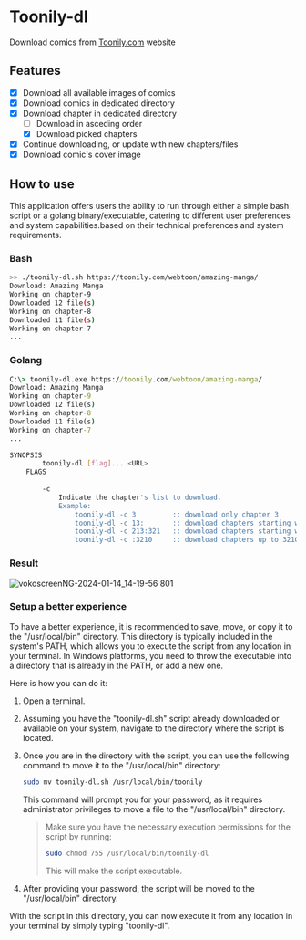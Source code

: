 # Toonily-dl
Download comics from [Toonily.com](https://toonily.com/) website

## Features
- [X] Download all available images of comics
- [X] Download comics in dedicated directory
- [X] Download chapter in dedicated directory
  * [ ] Download in asceding order
  * [X] Download picked chapters
- [X] Continue downloading, or update with new chapters/files
- [X] Download comic's cover image

## How to use
This application offers users the ability to run through either a simple bash script or a golang binary/executable, catering to different user preferences and system capabilities.based on their technical preferences and system requirements.
### Bash
```bash
>> ./toonily-dl.sh https://toonily.com/webtoon/amazing-manga/
Download: Amazing Manga
Working on chapter-9
Downloaded 12 file(s)
Working on chapter-8
Downloaded 11 file(s)
Working on chapter-7
...
```
### Golang
```cmd
C:\> toonily-dl.exe https://toonily.com/webtoon/amazing-manga/
Download: Amazing Manga
Working on chapter-9
Downloaded 12 file(s)
Working on chapter-8
Downloaded 11 file(s)
Working on chapter-7
...
```

```bash
SYNOPSIS
		toonily-dl [flag]... <URL>
	FLAGS
  
		-c
		    Indicate the chapter's list to download.
		    Example:
			    toonily-dl -c 3         :: download only chapter 3
			    toonily-dl -c 13:       :: download chapters starting with 13 until the end
			    toonily-dl -c 213:321   :: download chapters starting with 213 to 321
			    toonily-dl -c :3210     :: download chapters up to 3210
```



### Result
![vokoscreenNG-2024-01-14_14-19-56 801](https://github.com/v613/ToonilyDownloader/assets/15879258/a956ac9c-b540-44f8-b8c6-326b52e8f5f2)

### Setup a better experience
To have a better experience, it is recommended to save, move, or copy it to the "/usr/local/bin" directory. This directory is typically included in the system's PATH, which allows you to execute the script from any location in your terminal.
In Windows platforms, you need to throw the executable into a directory that is already in the PATH, or add a new one.

Here is how you can do it:

1. Open a terminal.
2. Assuming you have the "toonily-dl.sh" script already downloaded or available on your system, navigate to the directory where the script is located.
3. Once you are in the directory with the script, you can use the following command to move it to the "/usr/local/bin" directory:
   ```bash
   sudo mv toonily-dl.sh /usr/local/bin/toonily
   ```
   This command will prompt you for your password, as it requires administrator privileges to move a file to the "/usr/local/bin" directory.
   > Make sure you have the necessary execution permissions for the script by running:
   >
   >```bash
   >sudo chmod 755 /usr/local/bin/toonily-dl
   >```
   >
   > This will make the script executable.

5. After providing your password, the script will be moved to the "/usr/local/bin" directory.

With the script in this directory, you can now execute it from any location in your terminal by simply typing "toonily-dl". 
